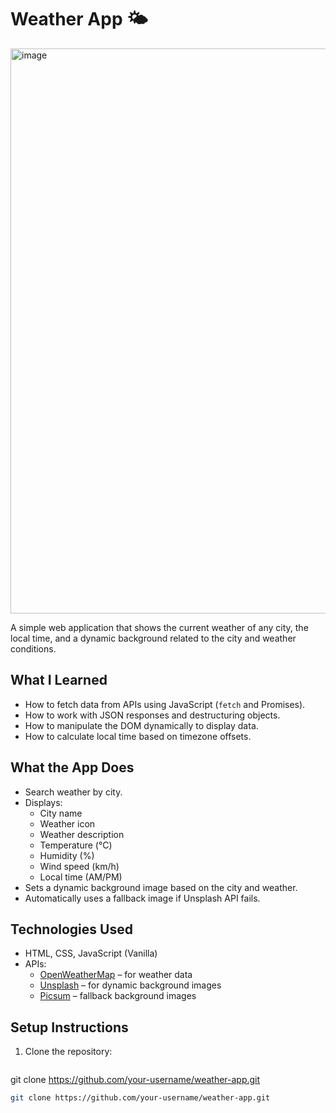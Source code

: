 # Weather App 🌤️

<img width="1913" height="904" alt="image" src="https://github.com/user-attachments/assets/9f44bbdd-09c3-4c93-a210-64eb3630df2b" />



A simple web application that shows the current weather of any city, the local time, and a dynamic background related to the city and weather conditions.

## What I Learned

- How to fetch data from APIs using JavaScript (`fetch` and Promises).
- How to work with JSON responses and destructuring objects.
- How to manipulate the DOM dynamically to display data.
- How to calculate local time based on timezone offsets.


## What the App Does

- Search weather by city.
- Displays:
  - City name
  - Weather icon
  - Weather description
  - Temperature (°C)
  - Humidity (%)
  - Wind speed (km/h)
  - Local time (AM/PM)
- Sets a dynamic background image based on the city and weather.
- Automatically uses a fallback image if Unsplash API fails.

## Technologies Used

- HTML, CSS, JavaScript (Vanilla)
- APIs:
  - [OpenWeatherMap](https://openweathermap.org/api) – for weather data
  - [Unsplash](https://unsplash.com/developers) – for dynamic background images
  - [Picsum](https://picsum.photos/) – fallback background images

## Setup Instructions

1. Clone the repository:
   ```bash
git clone https://github.com/your-username/weather-app.git


```bash
git clone https://github.com/your-username/weather-app.git
